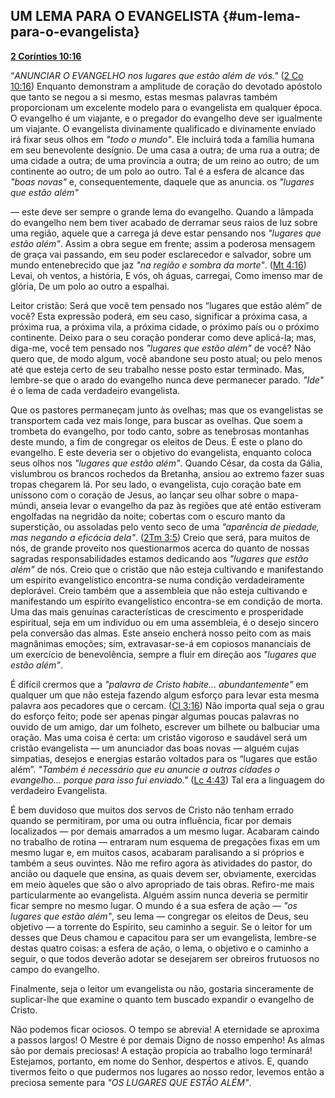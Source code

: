 ## UM LEMA PARA O EVANGELISTA {#um-lema-para-o-evangelista}

[**2 Coríntios 10:16**](http://bibliaonline.com.br/acf/2co/10/16)

“_ANUNCIAR O EVANGELHO nos lugares que estão além de vós.&quot;_ ([2 Co 10:16](http://bibliaonline.com.br/acf/2co/10/16)) Enquanto demonstram a amplitude de coração do devotado apóstolo que tanto se negou a si mesmo, estas mesmas palavras também proporcionam um excelente modelo para o evangelista em qualquer época. O evangelho é um viajante, e o pregador do evangelho deve ser igualmente um viajante. O evangelista divinamente qualificado e divinamente enviado irá fixar seus olhos em _&quot;todo o mundo&quot;_. Ele incluirá toda a família humana em seu benevolente desígnio. De uma casa a outra; de uma rua a outra; de uma cidade a outra; de uma província a outra; de um reino ao outro; de um continente ao outro; de um polo ao outro. Tal é a esfera de alcance das _&quot;boas novas&quot;_ e, consequentemente, daquele que as anuncia. os _&quot;lugares que estão além&quot;_

— este deve ser sempre o grande lema do evangelho. Quando a lâmpada do evangelho nem bem tiver acabado de derramar seus raios de luz sobre uma região, aquele que a carrega já deve estar pensando nos _&quot;lugares que estão além&quot;_. Assim a obra segue em frente; assim a poderosa mensagem de graça vai passando, em seu poder esclarecedor e salvador, sobre um mundo entenebrecido que jaz _&quot;na região e sombra da morte&quot;_. ([Mt 4:16](http://bibliaonline.com.br/acf/mt/4/16)) Levai, oh ventos, a história, E vós, oh águas, carregai, Como imenso mar de glória, De um polo ao outro a espalhai.

Leitor cristão: Será que você tem pensado nos “lugares que estão além” de você? Esta expressão poderá, em seu caso, significar a próxima casa, a próxima rua, a próxima vila, a próxima cidade, o próximo país ou o próximo continente. Deixo para o seu coração ponderar como deve aplicá-la; mas, diga-me, você tem pensado nos _&quot;lugares que estão além&quot;_ de você? Não quero que, de modo algum, você abandone seu posto atual; ou pelo menos até que esteja certo de seu trabalho nesse posto estar terminado. Mas, lembre-se que o arado do evangelho nunca deve permanecer parado. _&quot;Ide&quot;_ é o lema de cada verdadeiro evangelista.

Que os pastores permaneçam junto às ovelhas; mas que os evangelistas se transportem cada vez mais longe, para buscar as ovelhas. Que soem a trombeta do evangelho, por todo canto, sobre as tenebrosas montanhas deste mundo, a fim de congregar os eleitos de Deus. É este o plano do evangelho. E este deveria ser o objetivo do evangelista, enquanto coloca seus olhos nos _&quot;lugares que estão além&quot;_. Quando César, da costa da Gália, vislumbrou os brancos rochedos da Bretanha, ansiou ao extremo fazer suas tropas chegarem lá. Por seu lado, o evangelista, cujo coração bate em uníssono com o coração de Jesus, ao lançar seu olhar sobre o mapa-múndi, anseia levar o evangelho da paz às regiões que até então estiveram engolfadas na negridão da noite; cobertas com o escuro manto da superstição, ou assoladas pelo vento seco de uma _&quot;aparência de piedade, mas negando a eficácia dela&quot;_. ([2Tm 3:5](http://bibliaonline.com.br/acf/2tm/3/5)) Creio que será, para muitos de nós, de grande proveito nos questionarmos acerca do quanto de nossas sagradas responsabilidades estamos dedicando aos _&quot;lugares que estão além&quot;_ de nós. Creio que o cristão que não esteja cultivando e manifestando um espírito evangelístico encontra-se numa condição verdadeiramente deplorável. Creio também que a assembleia que não esteja cultivando e manifestando um espírito evangelístico encontra-se em condição de morta. Uma das mais genuínas características de crescimento e prosperidade espiritual, seja em um indivíduo ou em uma assembleia, é o desejo sincero pela conversão das almas. Este anseio encherá nosso peito com as mais magnânimas emoções; sim, extravasar-se-á em copiosos mananciais de um exercício de benevolência, sempre a fluir em direção aos _&quot;lugares que estão além&quot;_.

É difícil crermos que a _&quot;palavra de Cristo habite... abundantemente&quot;_ em qualquer um que não esteja fazendo algum esforço para levar esta mesma palavra aos pecadores que o cercam. ([Cl 3:16](http://bibliaonline.com.br/acf/cl/3/16)) Não importa qual seja o grau do esforço feito; pode ser apenas pingar algumas poucas palavras no ouvido de um amigo, dar um folheto, escrever um bilhete ou balbuciar uma oração. Mas uma coisa é certa: um cristão vigoroso e saudável será um cristão evangelista — um anunciador das boas novas — alguém cujas simpatias, desejos e energias estarão voltados para os “lugares que estão além”. _&quot;Também é necessário que eu anuncie a outras cidades o evangelho... porque para isso fui enviado.&quot;_ ([Lc 4:43](http://bibliaonline.com.br/acf/lc/4/43)) Tal era a linguagem do verdadeiro Evangelista.

É bem duvidoso que muitos dos servos de Cristo não tenham errado quando se permitiram, por uma ou outra influência, ficar por demais localizados — por demais amarrados a um mesmo lugar. Acabaram caindo no trabalho de rotina — entraram num esquema de pregações fixas em um mesmo lugar e, em muitos casos, acabaram paralisando a si próprios e também a seus ouvintes. Não me refiro agora às atividades do pastor, do ancião ou daquele que ensina, as quais devem ser, obviamente, exercidas em meio àqueles que são o alvo apropriado de tais obras. Refiro-me mais particularmente ao evangelista. Alguém assim nunca deveria se permitir ficar sempre no mesmo lugar. O mundo é a sua esfera de ação — _&quot;os lugares que estão além&quot;_, seu lema — congregar os eleitos de Deus, seu objetivo — a torrente do Espírito, seu caminho a seguir. Se o leitor for um desses que Deus chamou e capacitou para ser um evangelista, lembre-se destas quatro coisas: a esfera de ação, o lema, o objetivo e o caminho a seguir, o que todos deverão adotar se desejarem ser obreiros frutuosos no campo do evangelho.

Finalmente, seja o leitor um evangelista ou não, gostaria sinceramente de suplicar-lhe que examine o quanto tem buscado expandir o evangelho de Cristo.

Não podemos ficar ociosos. O tempo se abrevia! A eternidade se aproxima a passos largos! O Mestre é por demais Digno de nosso empenho! As almas são por demais preciosas! A estação propícia ao trabalho logo terminará! Estejamos, portanto, em nome do Senhor, despertos e ativos. E, quando tivermos feito o que pudermos nos lugares ao nosso redor, levemos então a preciosa semente para _&quot;OS LUGARES QUE ESTÃO ALÉM&quot;_.